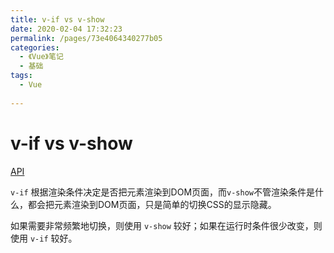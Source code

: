```yaml
---
title: v-if vs v-show
date: 2020-02-04 17:32:23
permalink: /pages/73e4064340277b05
categories:
  - 《Vue》笔记
  - 基础
tags:
  - Vue
 
---
```

# v-if vs v-show

[API](https://cn.vuejs.org/v2/guide/conditional.html#v-if-vs-v-show)

`v-if` 根据渲染条件决定是否把元素渲染到DOM页面，而`v-show`不管渲染条件是什么，都会把元素渲染到DOM页面，只是简单的切换CSS的显示隐藏。
<!-- more -->
如果需要非常频繁地切换，则使用 `v-show` 较好；如果在运行时条件很少改变，则使用 `v-if` 较好。
